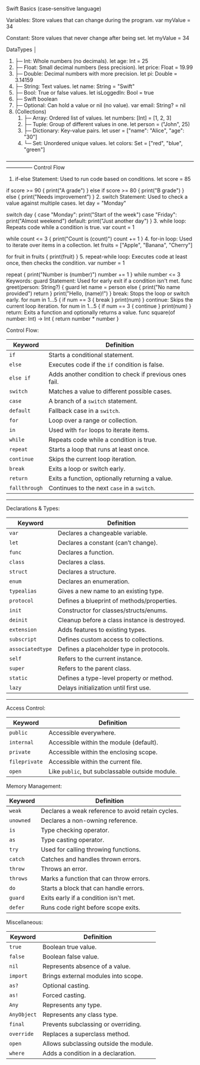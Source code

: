 Swift Basics (case-sensitive language)

Variables: Store values that can change during the program.
		var myValue = 34

Constant: Store values that never change after being set.
		let myValue = 34

DataTypes
 │
1. ├─ Int: Whole numbers (no decimals). let age: Int = 25
2. ├─ Float: Small decimal numbers (less precision). let price: Float = 19.99
3. ├─ Double: Decimal numbers with more precision. let pi: Double = 3.14159
4. ├─ String: Text values. let name: String = "Swift"
5. ├─ Bool: True or false values. let isLoggedIn: Bool = true
6. ├─ Swift boolean
7. ├─ Optional: Can hold a value or nil (no value). var email: String? = nil
8. (Collections)
    1. ├─ Array: Ordered list of values. let numbers: [Int] = [1, 2, 3]
    2. ├─ Tuple: Group of different values in one. let person = ("John", 25)
    3. ├─ Dictionary: Key-value pairs. let user = ["name": "Alice", "age": "30"]
    4. └─ Set: Unordered unique values. let colors: Set = ["red", "blue", "green"]

—————————————————————————————————————————
Control Flow
 
1. if-else Statement: Used to run code based on conditions.
let score = 85

if score >= 90 {
    print("A grade")
} else if score >= 80 {
    print("B grade")
} else {
    print("Needs improvement")
}
2. switch Statement: Used to check a value against multiple cases.
let day = "Monday"

switch day {
case "Monday":
    print("Start of the week")
case "Friday":
    print("Almost weekend")
default:
    print("Just another day")
}
3. while loop: Repeats code while a condition is true.
var count = 1

while count <= 3 {
    print("Count is \(count)")
    count += 1
}
4. for-in loop: Used to iterate over items in a collection.
let fruits = ["Apple", "Banana", "Cherry"]

for fruit in fruits {
    print(fruit)
}
5. repeat-while loop: Executes code at least once, then checks the condition.
var number = 1

repeat {
    print("Number is \(number)")
    number += 1
} while number <= 3
Keywords:
guard Statement: Used for early exit if a condition isn't met.
func greet(person: String?) {
    guard let name = person else {
        print("No name provided")
        return
    }
    print("Hello, \(name)!")
}
break: Stops the loop or switch early.
for num in 1...5 {
    if num == 3 {
        break
    }
    print(num)
}
continue: Skips the current loop iteration.
for num in 1...5 {
    if num == 3 {
        continue
    }
    print(num)
}
return: Exits a function and optionally returns a value.
func square(of number: Int) -> Int {
    return number * number
}


Control Flow:

| Keyword       | Definition                                             |
| ------------- | ------------------------------------------------------ |
| `if`          | Starts a conditional statement.                        |
| `else`        | Executes code if the `if` condition is false.          |
| `else if`     | Adds another condition to check if previous ones fail. |
| `switch`      | Matches a value to different possible cases.           |
| `case`        | A branch of a `switch` statement.                      |
| `default`     | Fallback case in a `switch`.                           |
| `for`         | Loop over a range or collection.                       |
| `in`          | Used with `for` loops to iterate items.                |
| `while`       | Repeats code while a condition is true.                |
| `repeat`      | Starts a loop that runs at least once.                 |
| `continue`    | Skips the current loop iteration.                      |
| `break`       | Exits a loop or switch early.                          |
| `return`      | Exits a function, optionally returning a value.        |
| `fallthrough` | Continues to the next `case` in a `switch`.            |

---

Declarations & Types:

| Keyword          | Definition                                    |
| ---------------- | --------------------------------------------- |
| `var`            | Declares a changeable variable.               |
| `let`            | Declares a constant (can’t change).           |
| `func`           | Declares a function.                          |
| `class`          | Declares a class.                             |
| `struct`         | Declares a structure.                         |
| `enum`           | Declares an enumeration.                      |
| `typealias`      | Gives a new name to an existing type.         |
| `protocol`       | Defines a blueprint of methods/properties.    |
| `init`           | Constructor for classes/structs/enums.        |
| `deinit`         | Cleanup before a class instance is destroyed. |
| `extension`      | Adds features to existing types.              |
| `subscript`      | Defines custom access to collections.         |
| `associatedtype` | Defines a placeholder type in protocols.      |
| `self`           | Refers to the current instance.               |
| `super`          | Refers to the parent class.                   |
| `static`         | Defines a type-level property or method.      |
| `lazy`           | Delays initialization until first use.        |

---

Access Control:

| Keyword       | Definition                                      |
| ------------- | ----------------------------------------------- |
| `public`      | Accessible everywhere.                          |
| `internal`    | Accessible within the module (default).         |
| `private`     | Accessible within the enclosing scope.          |
| `fileprivate` | Accessible within the current file.             |
| `open`        | Like `public`, but subclassable outside module. |


Memory Management:

| Keyword   | Definition
| --------- 	 | ------------------------------------------------- 
| `weak`   	 | Declares a weak reference to avoid retain cycles. 
| `unowned` | Declares a non-owning reference. 
| `is`    		 | Type checking operator. 
| `as`     	 | Type casting operator.
| `try`    	 | Used for calling throwing functions.
| `catch`  	 | Catches and handles thrown errors.
| `throw`  	 | Throws an error.
| `throws`	 | Marks a function that can throw errors.
| `do`     	 | Starts a block that can handle errors.
| `guard`  	 | Exits early if a condition isn't met.
| `defer` 	 | Runs code right before scope exits.


Miscellaneous:

| Keyword     | Definition
| ----------- | --------------------------------------
| `true`      	| Boolean true value.
| `false`   	| Boolean false value.
| `nil`       	| Represents absence of a value.
| `import`    | Brings external modules into scope.
| `as?`       	| Optional casting.
| `as!`       	| Forced casting.                        |
| `Any`       	| Represents any type.                   |
| `AnyObject` | Represents any class type.             |
| `final`    	 | Prevents subclassing or overriding.    |
| `override`  | Replaces a superclass method.          |
| `open`      	| Allows subclassing outside the module. |
| `where`     | Adds a condition in a declaration.     |

